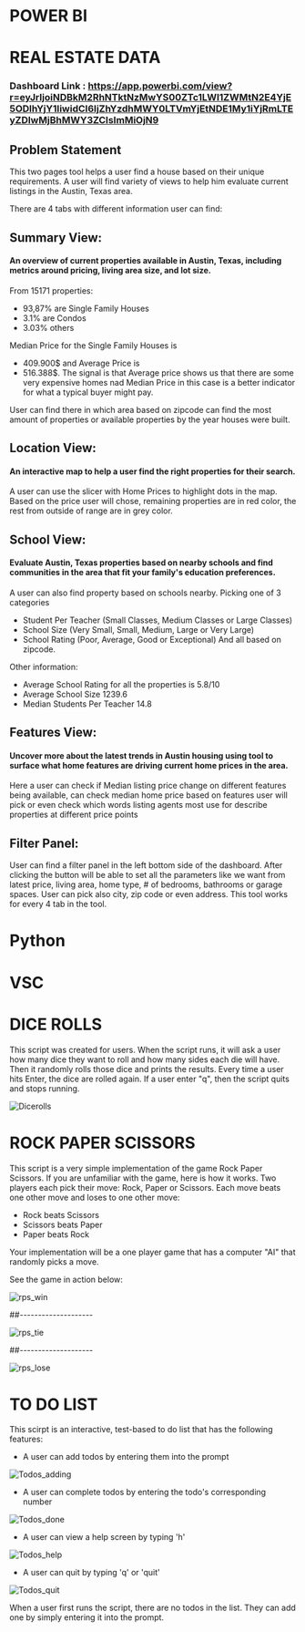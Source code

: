 # POWER BI

# REAL ESTATE DATA

### Dashboard Link : https://app.powerbi.com/view?r=eyJrIjoiNDBkM2RhNTktNzMwYS00ZTc1LWI1ZWMtN2E4YjE5ODlhYjY1IiwidCI6IjZhYzdhMWY0LTVmYjEtNDE1My1iYjRmLTEyZDIwMjBhMWY3ZCIsImMiOjN9

## Problem Statement

This two pages tool helps a user find a house based on their unique requirements. A user will find variety of views to help him evaluate current listings in the Austin, Texas area.

There are 4 tabs with different information user can find:

## Summary View: 
#### An overview of current properties available in Austin, Texas, including metrics around pricing, living area size, and lot size.

From 15171 properties: 

- 93,87% are Single Family Houses
- 3.1% are Condos
- 3.03% others

Median Price for the Single Family Houses is
- 409.900$ 
and Average Price is 
- 516.388$. 
The signal is that Average price shows us that there are some very expensive homes nad Median Price in this case is a better indicator for what a typical buyer might pay.

User can find there in which area based on zipcode can find the most amount of properties or available properties by the year houses were built.

## Location View:
#### An interactive map to help a user find the right properties for their search.

A user can use the slicer with Home Prices to highlight dots in the map. Based on the price user will chose, remaining properties are in red color, the rest from outside of range are in grey color.

## School View:
#### Evaluate Austin, Texas properties based on nearby schools and find communities in the area that fit your family's education preferences.
A user can also find property based on schools nearby. 
Picking one of 3 categories
- Student Per Teacher (Small Classes, Medium Classes or Large Classes)
- School Size (Very Small, Small, Medium, Large or Very Large)
- School Rating (Poor, Average, Good or Exceptional)
And all based on zipcode.

Other information:
- Average School Rating for all the properties is 5.8/10
- Average School Size 1239.6
- Median Students Per Teacher 14.8

## Features View:
#### Uncover more about the latest trends in Austin housing using tool to surface what home features are driving current home prices in the area.

Here a user can check if Median listing price change  on different features being available, can check median home price based on features user will pick or even check which words listing agents most use for describe properties at different price points

## Filter Panel:
User can find a filter panel in the left bottom side of the dashboard. After clicking the button will be able to set all the parameters like we want from latest price, living area, home type, # of bedrooms, bathrooms or garage spaces. User can pick also city, zip code or even address. This tool works for every 4 tab in the tool.

# Python
# VSC
# DICE ROLLS

This script was created for users. When the script runs, it will ask a user how many dice they want to roll and how many sides each die will have.
Then it randomly rolls those dice and prints the results. Every time a user hits Enter, the dice are rolled again. 
If a user enter "q", then the script quits and stops running.

![Dicerolls](https://github.com/user-attachments/assets/083de700-281e-44e8-9522-170a70ca17db)

# ROCK PAPER SCISSORS

This script is a very simple implementation of the game Rock Paper Scissors. 
If you are unfamiliar with the game, here is how it works. Two players each pick their move: Rock, Paper or Scissors. Each move beats one other move and loses to one other move:
- Rock beats Scissors
- Scissors beats Paper
- Paper beats Rock

Your implementation will be a one player game that has a computer "AI" that randomly picks a move.

See the game in action below:

![rps_win](https://github.com/user-attachments/assets/4393ee67-8816-4f15-a476-07e0e893c53d)

##--------------------

![rps_tie](https://github.com/user-attachments/assets/7968a2ea-7f40-42a9-b889-37b2d20fc05d)

##--------------------

![rps_lose](https://github.com/user-attachments/assets/1fcadea5-b84c-438f-8e8a-99947d6cf9e1)

# TO DO LIST

This scirpt is an interactive, test-based to do list that has the following features:
- A user can add todos by entering them into the prompt

![Todos_adding](https://github.com/user-attachments/assets/f5539ce7-3fc7-4f96-a66d-1584b251a7f8)


- A user can complete todos by entering the todo's corresponding number

![Todos_done](https://github.com/user-attachments/assets/3c0c8136-1290-450b-950d-153e8fa84fb4)

- A user can view a help screen by typing 'h' 

![Todos_help](https://github.com/user-attachments/assets/250092a8-8d09-44e4-9a5c-ff0fe610f6aa)

- A user can quit by typing 'q' or 'quit'

![Todos_quit](https://github.com/user-attachments/assets/87969d30-b255-43a4-be20-42fc25a0ecdc)

When a user first runs the script, there are no todos in the list. They can add one by simply entering it into the prompt.
